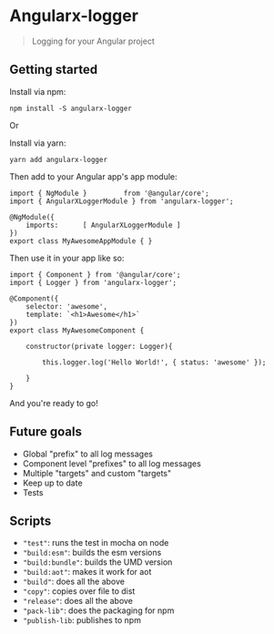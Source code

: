 # Angularx-logger
> Logging for your Angular project

## Getting started

Install via npm:

```
npm install -S angularx-logger
```

Or

Install via yarn:

```
yarn add angularx-logger
```

Then add to your Angular app's app module:

```
import { NgModule }         from '@angular/core';
import { AngularXLoggerModule } from 'angularx-logger';
 
@NgModule({
    imports:      [ AngularXLoggerModule ]
})
export class MyAwesomeAppModule { } 
```

Then use it in your app like so:

```
import { Component } from '@angular/core';
import { Logger } from 'angularx-logger';

@Component({
    selector: 'awesome',
    template: `<h1>Awesome</h1>`
})
export class MyAwesomeComponent {

    constructor(private logger: Logger){
    
        this.logger.log('Hello World!', { status: 'awesome' });
        
    }
}
```

And you're ready to go!

## Future goals

* Global "prefix" to all log messages
* Component level "prefixes" to all log messages
* Multiple "targets" and custom "targets"
* Keep up to date
* Tests


## Scripts
* `"test"`: runs the test in mocha on node
* `"build:esm"`: builds the esm versions
* `"build:bundle"`: builds the UMD version
* `"build:aot"`: makes it work for aot
* `"build"`: does all the above
* `"copy"`: copies over file to dist
* `"release"`: does all the above
* `"pack-lib"`: does the packaging for npm
* `"publish-lib`: publishes to npm
